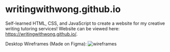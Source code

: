 # writingwithwong.github.io
Self-learned HTML, CSS, and JavaScript to create a website for my creative writing tutoring services! Website can be viewed here: https://writingwithwong.github.io/. 

Desktop Wireframes (Made on Figma): 
![wireframes](https://user-images.githubusercontent.com/98923360/190930651-9eaa386c-d297-4f46-819d-3213e93c5065.jpg)
